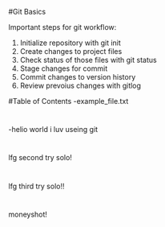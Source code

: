 #Git Basics

Important steps for git workflow:

1. Initialize repository with git init
2. Create changes to project files
3. Check status of those files with git status
4. Stage changes for commit
5. Commit changes to version history
5. Review prevoius changes with gitlog

#Table of Contents
-example_file.txt

#
-helio world i luv useing git

#
lfg second try solo!
#
lfg third try solo!!
#
moneyshot!
